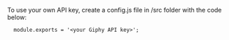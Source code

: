 To use your own API key, create a config.js file in /src folder with the code below: 

```
  module.exports = '<your Giphy API key>';
```
